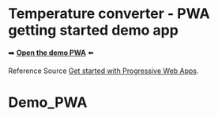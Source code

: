 # Temperature converter - PWA getting started demo app

➡️ **[Open the demo PWA](https://khanhvylc.github.io/Demo_Seminar_PWA/)** ⬅️

Reference Source [Get started with Progressive Web Apps](https://learn.microsoft.com/microsoft-edge/progressive-web-apps-chromium/how-to/).


# Demo_PWA
